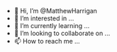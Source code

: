 - 👋 Hi, I’m @MatthewHarrigan
- 👀 I’m interested in ...
- 🌱 I’m currently learning ...
- 💞️ I’m looking to collaborate on ...
- 📫 How to reach me ...

<!---
MatthewHarrigan/MatthewHarrigan is a ✨ special ✨ repository because its `README.md` (this file) appears on your GitHub profile.
You can click the Preview link to take a look at your changes.
--->
